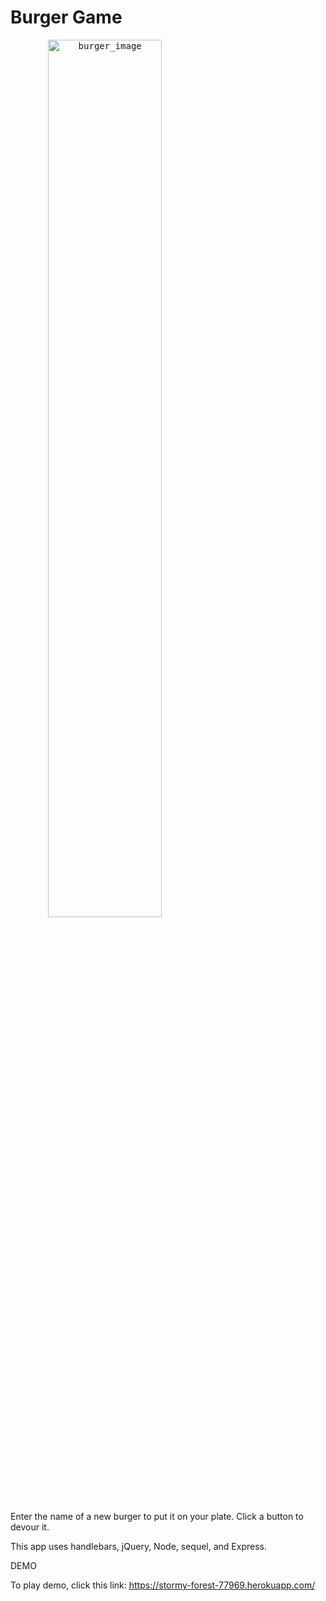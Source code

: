 # Burger Game


<kbd align="center">
<a data-flickr-embed="true"  href="https://www.flickr.com/photos/183376787@N05/48529425126/in/dateposted-public/" title="burger_image"><img src="https://live.staticflickr.com/65535/48529425126_2e01831c34_k.jpg" width="60%" alt="burger_image"></a>
 </kbd>

 
Enter the name of a new burger to put it on your plate. Click a button to devour it. 

This app uses handlebars, jQuery, Node, sequel, and Express. 

DEMO

To play demo, click this link: https://stormy-forest-77969.herokuapp.com/

